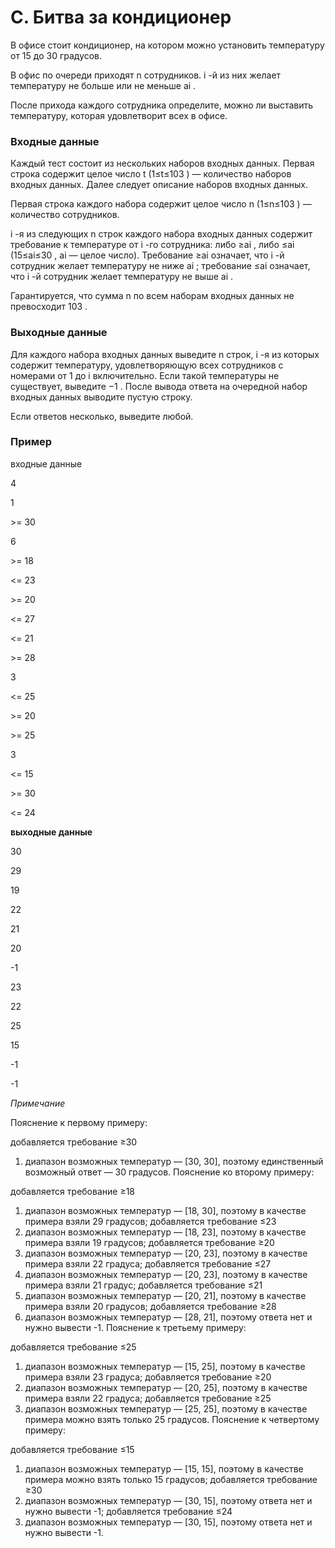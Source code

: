 # C. Битва за кондиционер

В офисе стоит кондиционер, на котором можно установить температуру от 15
 до 30
 градусов.

В офис по очереди приходят n
 сотрудников. i
-й из них желает температуру не больше или не меньше ai
.

После прихода каждого сотрудника определите, можно ли выставить температуру, которая удовлетворит всех в офисе.

### Входные данные
Каждый тест состоит из нескольких наборов входных данных. Первая строка содержит целое число t
 (1≤t≤103
) — количество наборов входных данных. Далее следует описание наборов входных данных.

Первая строка каждого набора содержит целое число n
 (1≤n≤103
) — количество сотрудников.

i
-я из следующих n
 строк каждого набора входных данных содержит требование к температуре от i
-го сотрудника: либо ≥ai
, либо ≤ai
 (15≤ai≤30
, ai
 — целое число). Требование ≥ai
 означает, что i
-й сотрудник желает температуру не ниже ai
; требование ≤ai
 означает, что i
-й сотрудник желает температуру не выше ai
.

Гарантируется, что сумма n
 по всем наборам входных данных не превосходит 103
.


### Выходные данные
Для каждого набора входных данных выведите n
 строк, i
-я из которых содержит температуру, удовлетворяющую всех сотрудников с номерами от 1
 до i
 включительно. Если такой температуры не существует, выведите −1
. После вывода ответа на очередной набор входных данных выводите пустую строку.

Если ответов несколько, выведите любой.

### Пример

входные данные

4

1

\>= 30

6

\>= 18

<= 23

\>= 20

<= 27

<= 21

\>= 28

3

<= 25

\>= 20

\>= 25

3

<= 15

\>= 30

<= 24


**выходные данные**

30


29

19

22

21

20

-1


23

22

25


15

-1

-1

*Примечание*

Пояснение к первому примеру:

добавляется требование ≥30
1. диапазон возможных температур — [30, 30], поэтому единственный возможный ответ — 30 градусов.
Пояснение ко второму примеру:

добавляется требование ≥18
1. диапазон возможных температур — [18, 30], поэтому в качестве примера взяли 29 градусов;
добавляется требование ≤23
2. диапазон возможных температур — [18, 23], поэтому в качестве примера взяли 19 градусов;
добавляется требование ≥20
3. диапазон возможных температур — [20, 23], поэтому в качестве примера взяли 22 градуса;
добавляется требование ≤27
4. диапазон возможных температур — [20, 23], поэтому в качестве примера взяли 21 градус;
добавляется требование ≤21
5. диапазон возможных температур — [20, 21], поэтому в качестве примера взяли 20 градусов;
добавляется требование ≥28
6. диапазон возможных температур — [28, 21], поэтому ответа нет и нужно вывести -1.
Пояснение к третьему примеру:

добавляется требование ≤25
1. диапазон возможных температур — [15, 25], поэтому в качестве примера взяли 23 градуса;
добавляется требование ≥20
2. диапазон возможных температур — [20, 25], поэтому в качестве примера взяли 22 градуса;
добавляется требование ≥25
3. диапазон возможных температур — [25, 25], поэтому в качестве примера можно взять только 25 градусов.
Пояснение к четвертому примеру:

добавляется требование ≤15
1. диапазон возможных температур — [15, 15], поэтому в качестве примера можно взять только 15 градусов;
добавляется требование ≥30
2. диапазон возможных температур — [30, 15], поэтому ответа нет и нужно вывести -1;
добавляется требование ≤24
3. диапазон возможных температур — [30, 15], поэтому ответа нет и нужно вывести -1.